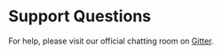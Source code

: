 # Support Questions

For help, please visit our official chatting room on [Gitter](https://gitter.im/Laradock/laradock).
